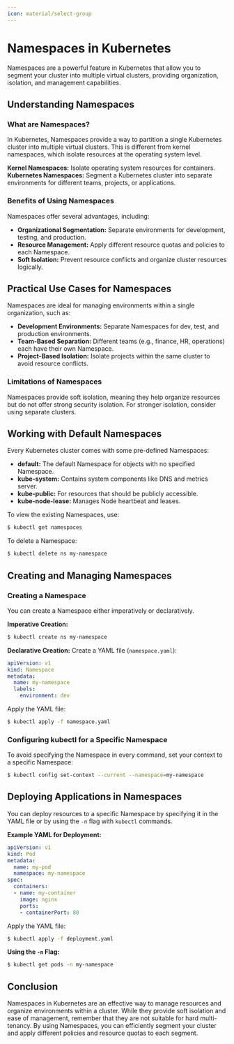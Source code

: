 ```yaml
---
icon: material/select-group
---
```


# Namespaces in Kubernetes

Namespaces are a powerful feature in Kubernetes that allow you to segment your cluster into multiple virtual clusters, providing organization, isolation, and management capabilities.

## Understanding Namespaces

<h3>What are Namespaces?</h3>

In Kubernetes, Namespaces provide a way to partition a single Kubernetes cluster into multiple virtual clusters. This is different from kernel namespaces, which isolate resources at the operating system level.

**Kernel Namespaces:** Isolate operating system resources for containers.
**Kubernetes Namespaces:** Segment a Kubernetes cluster into separate environments for different teams, projects, or applications.

<h3>Benefits of Using Namespaces</h3>

Namespaces offer several advantages, including:

- **Organizational Segmentation:** Separate environments for development, testing, and production.
- **Resource Management:** Apply different resource quotas and policies to each Namespace.
- **Soft Isolation:** Prevent resource conflicts and organize cluster resources logically.

## Practical Use Cases for Namespaces

Namespaces are ideal for managing environments within a single organization, such as:

- **Development Environments:** Separate Namespaces for dev, test, and production environments.
- **Team-Based Separation:** Different teams (e.g., finance, HR, operations) each have their own Namespace.
- **Project-Based Isolation:** Isolate projects within the same cluster to avoid resource conflicts.

<h3>Limitations of Namespaces</h3>

Namespaces provide soft isolation, meaning they help organize resources but do not offer strong security isolation. For stronger isolation, consider using separate clusters.

## Working with Default Namespaces

Every Kubernetes cluster comes with some pre-defined Namespaces:

- **default:** The default Namespace for objects with no specified Namespace.
- **kube-system:** Contains system components like DNS and metrics server.
- **kube-public:** For resources that should be publicly accessible.
- **kube-node-lease:** Manages Node heartbeat and leases.

To view the existing Namespaces, use:
```sh
$ kubectl get namespaces
```

To delete a Namespace:
```sh
$ kubectl delete ns my-namespace
```

## Creating and Managing Namespaces

<h3>Creating a Namespace</h3>

You can create a Namespace either imperatively or declaratively.

**Imperative Creation:**
```sh
$ kubectl create ns my-namespace
```

**Declarative Creation:**
Create a YAML file (`namespace.yaml`):
```yaml
apiVersion: v1
kind: Namespace
metadata:
  name: my-namespace
  labels:
    environment: dev
```
Apply the YAML file:
```sh
$ kubectl apply -f namespace.yaml
```

<h3>Configuring kubectl for a Specific Namespace</h3>

To avoid specifying the Namespace in every command, set your context to a specific Namespace:
```sh
$ kubectl config set-context --current --namespace=my-namespace
```

## Deploying Applications in Namespaces

You can deploy resources to a specific Namespace by specifying it in the YAML file or by using the `-n` flag with `kubectl` commands.

**Example YAML for Deployment:**
```yaml
apiVersion: v1
kind: Pod
metadata:
  name: my-pod
  namespace: my-namespace
spec:
  containers:
  - name: my-container
    image: nginx
    ports:
    - containerPort: 80
```

Apply the YAML file:
```sh
$ kubectl apply -f deployment.yaml
```

**Using the `-n` Flag:**
```sh
$ kubectl get pods -n my-namespace
```

## Conclusion

Namespaces in Kubernetes are an effective way to manage resources and organize environments within a cluster. While they provide soft isolation and ease of management, remember that they are not suitable for hard multi-tenancy. By using Namespaces, you can efficiently segment your cluster and apply different policies and resource quotas to each segment.